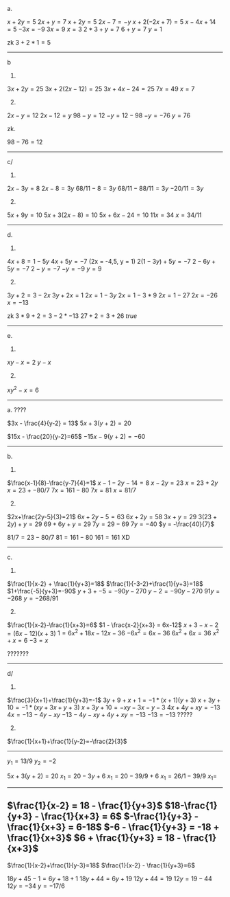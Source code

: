 


a.

$x+2y=5$
$2x+y = 7$
$x + 2y = 5$
$2x - 7 = -y$
$x+2(-2x+7) = 5$
$x -4x+14=5$
$-3x = -9$
$3x = 9$
$x = 3$
$2*3 + y = 7$
$6 + y = 7$
$y = 1$

zk
$3+2*1 = 5$

---

b

1.
$3x+2y = 25$
$3x+2(2x-12) = 25$
$3x +4x - 24 = 25$
$7x = 49$
$x = 7$



2. 

$2x-y = 12$
$2x-12 = y$
$98 - y = 12$
$-y = 12 - 98$
$-y = -76$
$y = 76$


zk. 

$98 - 76= 12$

---


c/

1.
$2x-3y = 8$
$2x - 8 = 3y$
$68/11 - 8 = 3y$
$68/11 - 88/11 = 3y$
$-20/11 = 3y$




2.

$5x+9y = 10$
$5x +3(2x-8) = 10$
$5x + 6x - 24 = 10$
$11x = 34$
$x = 34/11$

---

d.


1.
$4x+8 = 1 - 5y$
$4x + 5y = -7$ (2x = -4,5, y = 1)
$2(1-3y)+5y = -7$
$2 - 6y + 5 y = -7$
$2 - y = -7$
$-y = -9$
$y = 9$

2.
$3y + 2 = 3 - 2x$
$3y + 2x = 1$
$2x = 1 -3y$
$2x = 1 - 3*9$
$2x = 1 - 27$
$2x = -26$
$x = - 13$



zk
$3*9 + 2 = 3 - 2 * -13$
$27+2 = 3 + 26$
$true$

---

e.

1.

$xy-x = 2$
$y - x$

2.
$xy^2 -x = 6$

---
a. ????



$3x - \frac{4}{y-2} = 13$
$5x+3(y+2) = 20$

$15x - \frac{20}{y-2}=65$
$-15x - 9(y+2)=-60$



---
b.

1.
$\frac{x-1}{8}-\frac{y-7}{4}=1$
$x-1 -2y-14 = 8$
$x-2y = 23$
$x = 23 + 2y$
$x = 23 + -80/7$
$7x = 161 - 80$
$7x = 81$
$x = 81/7$



2.
$2x+\frac{2y-5}{3}=21$
$6x + 2y-5 = 63$
$6x + 2y = 58$
$3x + y = 29$
$3(23+2y)+y = 29$
$69 + 6y +y = 29$
$7y = 29 - 69$
$7y = -40$
$y = -\frac{40}{7}$

$81/7= 23 -80/7$
$81 = 161 - 80$
$161 = 161$ XD

---

c.

1.
$\frac{1}{x-2} + \frac{1}{y+3}=18$
$\frac{1}{-3-2}+\frac{1}{y+3}=18$
$1+\frac{-5}{y+3}=-90$
$y+3 + -5 = -90y - 270$
$y - 2 = -90y - 270$
$91y = -268$
$y = -268/91$


2.
$\frac{1}{x-2}-\frac{1}{x+3}=6$
$1 - \frac{x-2}{x+3} = 6x-12$
$x+3 - x-2 = (6x-12)(x+3)$
$1 = 6x^2+18x-12x-36$
$-6x^2 = 6x - 36$
$6x^2 + 6x = 36$
$x^2 + x = 6$
$-3 = x$


???????

---
d/

1.
$\frac{3}{x+1}+\frac{1}{y+3}=-1$
$3y+9 + x+1 = -1*(x+1)(y+3)$
$x +3y + 10 = -1 *(xy+3x+y+3)$
$x+3y+10 = -xy-3x-y-3$
$4x+4y+xy = -13$
$4x = -13 - 4y - xy$
$-13 - 4y - xy +4y+xy = -13$
$-13 = -13$
?????




2.
$\frac{1}{x+1}+\frac{1}{y-2}=-\frac{2}{3}$



---

$y_1 = 13/9$
$y_2 = -2$

$5x + 3(y+2) = 20$
$x_1 = 20 - 3y + 6$
$x_1 = 20 - 39/9 + 6$
$x_1 = 26/1 - 39/9$
$x_1 =$


---

$\frac{1}{x-2} = 18 - \frac{1}{y+3}$
$18-\frac{1}{y+3} - \frac{1}{x+3} = 6$
$-\frac{1}{y+3} - \frac{1}{x+3} = 6-18$
$-6 - \frac{1}{y+3} = -18 + \frac{1}{x+3}$
$6 + \frac{1}{y+3} = 18 - \frac{1}{x+3}$
---

$\frac{1}{x-2}+\frac{1}{y-3}=18$
$\frac{1}{x-2} - \frac{1}{y+3}=6$

$18y + 45 -1 = 6y + 18 + 1$
$18y + 44 = 6y + 19$
$12y +44 = 19$
$12y = 19 - 44$
$12y = -34$
$y = -17/6$